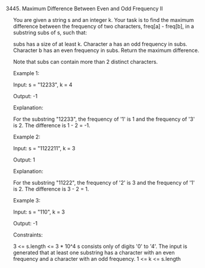 3445. Maximum Difference Between Even and Odd Frequency II

You are given a string s and an integer k. Your task is to find the maximum difference between the frequency of two characters, freq[a] - freq[b], in a substring subs of s, such that:

subs has a size of at least k.
Character a has an odd frequency in subs.
Character b has an even frequency in subs.
Return the maximum difference.

Note that subs can contain more than 2 distinct characters.

 

Example 1:

Input: s = "12233", k = 4

Output: -1

Explanation:

For the substring "12233", the frequency of '1' is 1 and the frequency of '3' is 2. The difference is 1 - 2 = -1.

Example 2:

Input: s = "1122211", k = 3

Output: 1

Explanation:

For the substring "11222", the frequency of '2' is 3 and the frequency of '1' is 2. The difference is 3 - 2 = 1.

Example 3:

Input: s = "110", k = 3

Output: -1

 

Constraints:

3 <= s.length <= 3 * 10^4
s consists only of digits '0' to '4'.
The input is generated that at least one substring has a character with an even frequency and a character with an odd frequency.
1 <= k <= s.length
